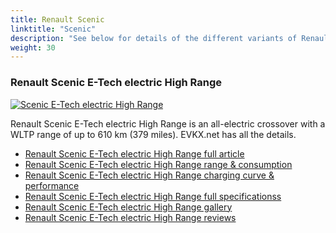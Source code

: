 ```yaml
---
title: Renault Scenic
linktitle: "Scenic"
description: "See below for details of the different variants of Renault Scenic"
weight: 30
---
```

### Renault Scenic E-Tech electric High Range

<a href="scenic_e-tech_electric_high_range/"><img src="https://media.evkx.net/multimedia/models/renault/scenic/scenic_e-tech_electric_high_range/main_1_st.jpg" class="img-fluid" alt="Scenic E-Tech electric High Range" ></a>

Renault Scenic E-Tech electric High Range is an all-electric crossover with a WLTP range of up to 610 km (379 miles). EVKX.net has all the details. 

- [Renault Scenic E-Tech electric High Range full article](scenic_e-tech_electric_high_range/)
- [Renault Scenic E-Tech electric High Range range & consumption](scenic_e-tech_electric_high_range/rangeandconsumption)
- [Renault Scenic E-Tech electric High Range charging curve & performance](scenic_e-tech_electric_high_range/chargingcurve)
- [Renault Scenic E-Tech electric High Range full specificationss](scenic_e-tech_electric_high_range/specifications)
- [Renault Scenic E-Tech electric High Range gallery](scenic_e-tech_electric_high_range/gallery)
- [Renault Scenic E-Tech electric High Range reviews](scenic_e-tech_electric_high_range/reviews)


